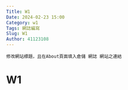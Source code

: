```yaml
---
Title: W1
Date: 2024-02-23 15:00
Category: w1
Tags: 網誌編寫
Slug: W1
Author: 41123108
---
```


	修改網站標題，且在About頁面填入倉儲 網誌 網站之連結

<!-- PELICAN_END_SUMMARY -->

# W1